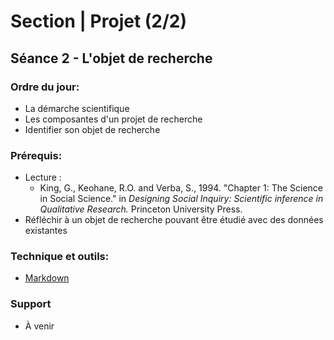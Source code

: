 # Section | Projet (2/2)
## Séance 2 - L'objet de recherche

### Ordre du jour:
- La démarche scientifique
- Les composantes d'un projet de recherche
- Identifier son objet de recherche

### Prérequis:
- Lecture :
    - King, G., Keohane, R.O. and Verba, S., 1994. "Chapter 1: The Science in Social Science." in *Designing Social Inquiry: Scientific inference in Qualitative Research.* Princeton University Press.
- Réfléchir à un objet de recherche pouvant être étudié avec des données existantes

### Technique et outils:
- [Markdown](https://github.com/adam-p/markdown-here/wiki/Markdown-Cheatsheet)

### Support
- À venir

